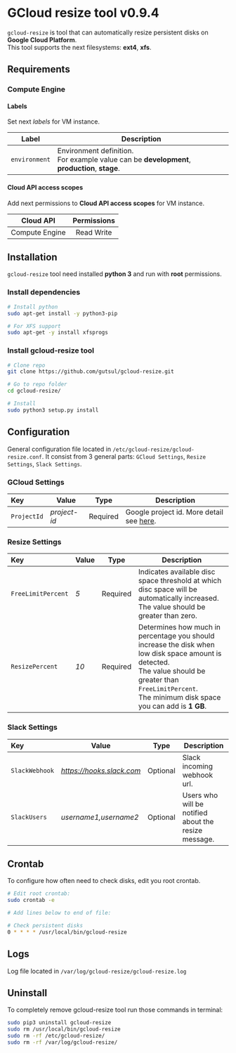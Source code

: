 # GCloud resize tool v0.9.4

`gcloud-resize` is tool that can automatically resize persistent disks on **Google Cloud Platform**.
<br>This tool supports the next filesystems: **ext4**, **xfs**.

## Requirements

### Compute Engine

#### Labels
Set next *labels* for VM instance.
 
| Label           | Description |
| :-------------: | --------- |
| `environment`   | Environment definition. <br> For example value can be **development**, **production**, **stage**. |


#### Cloud API access scopes
Add next permissions to **Cloud API access scopes** for VM instance. 

| Cloud API       | Permissions |
| :-------------: | :---------: |
| Compute Engine  | Read Write  |


## Installation  

`gcloud-resize` tool need installed **python 3** and run with **root** permissions.


### Install dependencies

```bash
# Install python
sudo apt-get install -y python3-pip

# For XFS support
sudo apt-get -y install xfsprogs
```

### Install gcloud-resize tool

```bash
# Clone repo
git clone https://github.com/gutsul/gcloud-resize.git

# Go to repo folder
cd gcloud-resize/

# Install
sudo python3 setup.py install
```

## Configuration

General configuration file located in `/etc/gcloud-resize/gcloud-resize.conf`.
It consist from 3 general parts: `GCloud Settings`, `Resize Settings`, `Slack Settings`.


### GCloud Settings

| Key         | Value        | Type     | Description                                                                                      |
| :---------- | ------------ | :------: | ------------------------------------------------------------------------------------------------ |
| `ProjectId` | _project-id_ | Required | Google project id. More detail see [here](https://support.google.com/cloud/answer/6158840?hl=en).|

### Resize Settings

| Key                | Value   | Type     | Description                                                                                      |
| :----------------- | ------- | :------: | ------------------------------------------------------------------------------------------------ |
| `FreeLimitPercent` | _5_     | Required | Indicates available disc space threshold at which disc space will be automatically increased.<br>The value should be greater than zero. |
| `ResizePercent`    | _10_    | Required | Determines how much in percentage you should increase the disk when low disk space amount is detected. <br> The value should be greater than `FreeLimitPercent`.<br>The minimum disk space you can add is **1 GB**.|

### Slack Settings

| Key           | Value                     | Type     | Description                                          |
| :------------ | ------------------------- | :------: | ---------------------------------------------------- |
| `SlackWebhook`| _https://hooks.slack.com_ | Optional | Slack incoming webhook url.                          |
| `SlackUsers`  | _username1,username2_     | Optional | Users who will be notified about the resize message. |


## Crontab

To configure how often need to check disks, edit you root crontab.

```bash
# Edit root crontab:
sudo crontab -e

# Add lines below to end of file:

# Check persistent disks 
0 * * * * /usr/local/bin/gcloud-resize
```

## Logs

Log file located in `/var/log/gcloud-resize/gcloud-resize.log`

## Uninstall

To completely remove gcloud-resize tool run those commands in terminal:

```bash
sudo pip3 uninstall gcloud-resize
sudo rm /usr/local/bin/gcloud-resize
sudo rm -rf /etc/gcloud-resize/
sudo rm -rf /var/log/gcloud-resize/
```
